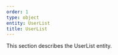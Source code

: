 ```yaml
---
order: 1
type: object
entity: UserList
title: UserList
---
```


This section describes the UserList entity.
